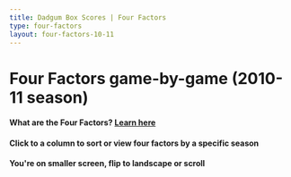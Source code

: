 ```yaml
---
title: Dadgum Box Scores | Four Factors
type: four-factors
layout: four-factors-10-11
---
```


# Four Factors game-by-game (2010-11 season)

#### What are the Four Factors? [Learn here](https://cbbstatshelp.com/four-factors/intro/)

<h4 class="jalek" >Click to a column to sort or view four factors by a specific season</h4> 

<h4 class="d-sm-none">You're on smaller screen, flip to landscape or scroll</h4>